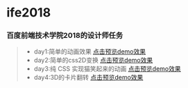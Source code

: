 # ife2018

### 百度前端技术学院2018的设计师任务
> * day1:简单的动画效果  [点击预览demo效果](https://yang2653143514.github.io/ife2018/CSS%20Animation/day1.html)
> * day2:简单的css2D变换  [点击预览demo效果](https://yang2653143514.github.io/ife2018/CSS%20Animation/day2.html)
> * day3:纯 CSS 实现猫笑起来的动画  [点击预览demo效果](https://yang2653143514.github.io/ife2018/CSS%20Animation/day3.html)
> * day4:3D的卡片翻转  [点击预览demo效果](https://yang2653143514.github.io/ife2018/CSS%20Animation/day4.html)
